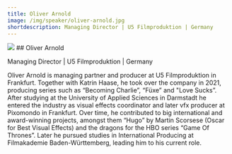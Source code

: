 ```yaml
---
title: Oliver Arnold
image: /img/speaker/oliver-arnold.jpg
shortdescription: Managing Director | U5 Filmproduktion | Germany
---
```

<img src="/img/speaker/oliver-arnold.jpg">
## Oliver Arnold  

Managing Director | U5 Filmproduktion | Germany

Oliver Arnold is managing partner and producer at U5 Filmproduktion in Frankfurt. Together with Katrin Haase, he took over the company in 2021, producing series such as “Becoming Charlie”, “Füxe” and "Love Sucks”. After studying at the University of Applied Sciences in Darmstadt he entered the industry as visual effects coordinator and later vfx producer at Pixomondo in Frankfurt. Over time, he contributed to big international and award-winning projects, amongst them “Hugo” by Martin Scorsese (Oscar for Best Visual Effects) and the dragons for the HBO series “Game Of Thrones”. Later he pursued studies in International Producing at Filmakademie Baden-Württemberg, leading him to his current role.